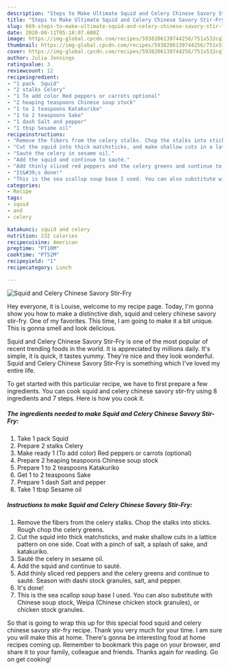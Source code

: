 ```yaml
---
description: "Steps to Make Ultimate Squid and Celery Chinese Savory Stir-Fry"
title: "Steps to Make Ultimate Squid and Celery Chinese Savory Stir-Fry"
slug: 669-steps-to-make-ultimate-squid-and-celery-chinese-savory-stir-fry
date: 2020-08-11T05:18:07.600Z
image: https://img-global.cpcdn.com/recipes/5938206139744256/751x532cq70/squid-and-celery-chinese-savory-stir-fry-recipe-main-photo.jpg
thumbnail: https://img-global.cpcdn.com/recipes/5938206139744256/751x532cq70/squid-and-celery-chinese-savory-stir-fry-recipe-main-photo.jpg
cover: https://img-global.cpcdn.com/recipes/5938206139744256/751x532cq70/squid-and-celery-chinese-savory-stir-fry-recipe-main-photo.jpg
author: Julia Jennings
ratingvalue: 3
reviewcount: 12
recipeingredient:
- "1 pack  Squid"
- "2 stalks Celery"
- "1 To add color Red peppers or carrots optional"
- "2 heaping teaspoons Chinese soup stock"
- "1 to 2 teaspoons Katakuriko"
- "1 to 2 teaspoons Sake"
- "1 dash Salt and pepper"
- "1 tbsp Sesame oil"
recipeinstructions:
- "Remove the fibers from the celery stalks. Chop the stalks into sticks. Rough chop the celery greens."
- "Cut the squid into thick matchsticks, and make shallow cuts in a lattice pattern on one side. Coat with a pinch of salt, a splash of sake, and katakuriko."
- "Sauté the celery in sesame oil."
- "Add the squid and continue to sauté."
- "Add thinly sliced red peppers and the celery greens and continue to sauté. Season with dashi stock granules, salt, and pepper."
- "It&#39;s done!"
- "This is the sea scallop soup base I used. You can also substitute with Chinese soup stock, Weipa (Chinese chicken stock granules), or chicken stock granules."
categories:
- Recipe
tags:
- squid
- and
- celery

katakunci: squid and celery 
nutrition: 232 calories
recipecuisine: American
preptime: "PT10M"
cooktime: "PT52M"
recipeyield: "1"
recipecategory: Lunch

---
```



![Squid and Celery Chinese Savory Stir-Fry](https://img-global.cpcdn.com/recipes/5938206139744256/751x532cq70/squid-and-celery-chinese-savory-stir-fry-recipe-main-photo.jpg)

Hey everyone, it is Louise, welcome to my recipe page. Today, I'm gonna show you how to make a distinctive dish, squid and celery chinese savory stir-fry. One of my favorites. This time, I am going to make it a bit unique. This is gonna smell and look delicious.

Squid and Celery Chinese Savory Stir-Fry is one of the most popular of recent trending foods in the world. It is appreciated by millions daily. It's simple, it is quick, it tastes yummy. They're nice and they look wonderful. Squid and Celery Chinese Savory Stir-Fry is something which I've loved my entire life.




To get started with this particular recipe, we have to first prepare a few ingredients. You can cook squid and celery chinese savory stir-fry using 8 ingredients and 7 steps. Here is how you cook it.

<!--inarticleads1-->

##### The ingredients needed to make Squid and Celery Chinese Savory Stir-Fry:

1. Take 1 pack  Squid
1. Prepare 2 stalks Celery
1. Make ready 1 (To add color) Red peppers or carrots (optional)
1. Prepare 2 heaping teaspoons Chinese soup stock
1. Prepare 1 to 2 teaspoons Katakuriko
1. Get 1 to 2 teaspoons Sake
1. Prepare 1 dash Salt and pepper
1. Take 1 tbsp Sesame oil




<!--inarticleads2-->

##### Instructions to make Squid and Celery Chinese Savory Stir-Fry:

1. Remove the fibers from the celery stalks. Chop the stalks into sticks. Rough chop the celery greens.
1. Cut the squid into thick matchsticks, and make shallow cuts in a lattice pattern on one side. Coat with a pinch of salt, a splash of sake, and katakuriko.
1. Sauté the celery in sesame oil.
1. Add the squid and continue to sauté.
1. Add thinly sliced red peppers and the celery greens and continue to sauté. Season with dashi stock granules, salt, and pepper.
1. It&#39;s done!
1. This is the sea scallop soup base I used. You can also substitute with Chinese soup stock, Weipa (Chinese chicken stock granules), or chicken stock granules.




So that is going to wrap this up for this special food squid and celery chinese savory stir-fry recipe. Thank you very much for your time. I am sure you will make this at home. There's gonna be interesting food at home recipes coming up. Remember to bookmark this page on your browser, and share it to your family, colleague and friends. Thanks again for reading. Go on get cooking!
